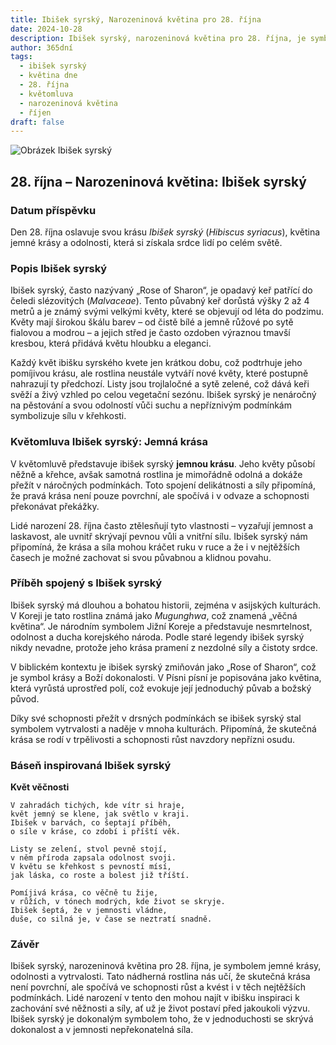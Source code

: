 ```yaml
---
title: Ibišek syrský, Narozeninová květina pro 28. října
date: 2024-10-28
description: Ibišek syrský, narozeninová květina pro 28. října, je symbolem Jemná krása. Objevte její jedinečný význam, fascinující příběhy a poezii, která oslavuje její krásu.
author: 365dní
tags:
  - ibišek syrský
  - květina dne
  - 28. října
  - květomluva
  - narozeninová květina
  - říjen
draft: false
---
```


![Obrázek Ibišek syrský](https://cdn.pixabay.com/photo/2022/08/14/07/18/flower-7385082_640.jpg#center)


## 28. října – Narozeninová květina: Ibišek syrský

### Datum příspěvku

Den 28. října oslavuje svou krásu _Ibišek syrský_ (_Hibiscus syriacus_), květina jemné krásy a odolnosti, která si získala srdce lidí po celém světě.

### Popis Ibišek syrský

Ibišek syrský, často nazývaný „Rose of Sharon“, je opadavý keř patřící do čeledi slézovitých (_Malvaceae_). Tento půvabný keř dorůstá výšky 2 až 4 metrů a je známý svými velkými květy, které se objevují od léta do podzimu. Květy mají širokou škálu barev – od čistě bílé a jemně růžové po sytě fialovou a modrou – a jejich střed je často ozdoben výraznou tmavší kresbou, která přidává květu hloubku a eleganci.

Každý květ ibišku syrského kvete jen krátkou dobu, což podtrhuje jeho pomíjivou krásu, ale rostlina neustále vytváří nové květy, které postupně nahrazují ty předchozí. Listy jsou trojlaločné a sytě zelené, což dává keři svěží a živý vzhled po celou vegetační sezónu. Ibišek syrský je nenáročný na pěstování a svou odolností vůči suchu a nepříznivým podmínkám symbolizuje sílu v křehkosti.

### Květomluva Ibišek syrský: Jemná krása

V květomluvě představuje ibišek syrský **jemnou krásu**. Jeho květy působí něžně a křehce, avšak samotná rostlina je mimořádně odolná a dokáže přežít v náročných podmínkách. Toto spojení delikátnosti a síly připomíná, že pravá krása není pouze povrchní, ale spočívá i v odvaze a schopnosti překonávat překážky.

Lidé narození 28. října často ztělesňují tyto vlastnosti – vyzařují jemnost a laskavost, ale uvnitř skrývají pevnou vůli a vnitřní sílu. Ibišek syrský nám připomíná, že krása a síla mohou kráčet ruku v ruce a že i v nejtěžších časech je možné zachovat si svou půvabnou a klidnou povahu.

### Příběh spojený s Ibišek syrský

Ibišek syrský má dlouhou a bohatou historii, zejména v asijských kulturách. V Koreji je tato rostlina známá jako _Mugunghwa_, což znamená „věčná květina“. Je národním symbolem Jižní Koreje a představuje nesmrtelnost, odolnost a ducha korejského národa. Podle staré legendy ibišek syrský nikdy nevadne, protože jeho krása pramení z nezdolné síly a čistoty srdce.

V biblickém kontextu je ibišek syrský zmiňován jako „Rose of Sharon“, což je symbol krásy a Boží dokonalosti. V Písni písní je popisována jako květina, která vyrůstá uprostřed polí, což evokuje její jednoduchý půvab a božský původ.

Díky své schopnosti přežít v drsných podmínkách se ibišek syrský stal symbolem vytrvalosti a naděje v mnoha kulturách. Připomíná, že skutečná krása se rodí v trpělivosti a schopnosti růst navzdory nepřízni osudu.

### Báseň inspirovaná Ibišek syrský

**Květ věčnosti**

```
V zahradách tichých, kde vítr si hraje,  
květ jemný se klene, jak světlo v kraji.  
Ibišek v barvách, co šeptají příběh,  
o síle v kráse, co zdobí i příští věk.  

Listy se zelení, stvol pevně stojí,  
v něm příroda zapsala odolnost svoji.  
V květu se křehkost s pevností mísí,  
jak láska, co roste a bolest již tříští.  

Pomíjivá krása, co věčně tu žije,  
v růžích, v tónech modrých, kde život se skryje.  
Ibišek šeptá, že v jemnosti vládne,  
duše, co silná je, v čase se neztratí snadně.  
```

### Závěr

Ibišek syrský, narozeninová květina pro 28. října, je symbolem jemné krásy, odolnosti a vytrvalosti. Tato nádherná rostlina nás učí, že skutečná krása není povrchní, ale spočívá ve schopnosti růst a kvést i v těch nejtěžších podmínkách. Lidé narození v tento den mohou najít v ibišku inspiraci k zachování své něžnosti a síly, ať už je život postaví před jakoukoli výzvu. Ibišek syrský je dokonalým symbolem toho, že v jednoduchosti se skrývá dokonalost a v jemnosti nepřekonatelná síla.